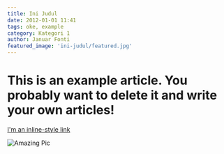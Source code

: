 ```yaml
---
title: Ini Judul
date: 2012-01-01 11:41
tags: oke, example
category: Kategori 1
author: Januar Fonti
featured_image: 'ini-judul/featured.jpg'
---
```


# This is an example article. You probably want to delete it and write your own articles!

[I'm an inline-style link](https://www.google.com)

![Amazing Pic](/posts/ini-judul/featured.jpg "Logo Title Text 1")